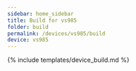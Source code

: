 ```yaml
---
sidebar: home_sidebar
title: Build for vs985
folder: build
permalink: /devices/vs985/build
device: vs985
---
```

{% include templates/device_build.md %}
